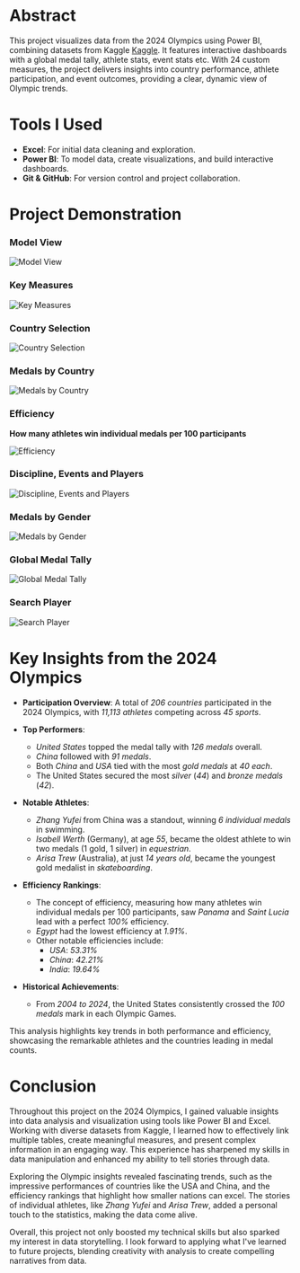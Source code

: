 # Abstract

This project visualizes data from the 2024 Olympics using Power BI, combining datasets from Kaggle [Kaggle](https://www.kaggle.com/datasets/piterfm/paris-2024-olympic-summer-games). It features interactive dashboards with a global medal tally, athlete stats, event stats etc. With 24 custom measures, the project delivers insights into country performance, athlete participation, and event outcomes, providing a clear, dynamic view of Olympic trends.

# Tools I Used

- **Excel**: For initial data cleaning and exploration.
- **Power BI**: To model data, create visualizations, and build interactive dashboards.
- **Git & GitHub**: For version control and project collaboration.


# Project Demonstration

### Model View

![Model View](/Paris%202024%20Olympics%20Dashboard/Gifs/9_model_view.gif)

### Key Measures

![Key Measures](/Paris%202024%20Olympics%20Dashboard/Gifs/10_key_measures.gif)

### Country Selection 

![Country Selection](/Paris%202024%20Olympics%20Dashboard/Gifs/1_country_selection.gif)

### Medals by Country

![Medals by Country](/Paris%202024%20Olympics%20Dashboard/Gifs/2_medals_by_country.gif)

### Efficiency

**How many athletes win individual medals per 100 participants**

![Efficiency](/Paris%202024%20Olympics%20Dashboard/Gifs/8_effeciency.gif)

### Discipline, Events and Players

![Discipline, Events and Players](/Paris%202024%20Olympics%20Dashboard/Gifs/3_discipline_and_players.gif)

### Medals by Gender

![Medals by Gender](/Paris%202024%20Olympics%20Dashboard/Gifs/4_medals_by_gender.gif)

### Global Medal Tally

![Global Medal Tally](/Paris%202024%20Olympics%20Dashboard/Gifs/6_global_medal_tally.gif)

### Search Player

![Search Player](/Paris%202024%20Olympics%20Dashboard/Gifs/7_search_player.gif)


# Key Insights from the 2024 Olympics

- **Participation Overview**: A total of *206 countries* participated in the 2024 Olympics, with *11,113 athletes* competing across *45 sports*.
  
- **Top Performers**:
  - *United States* topped the medal tally with *126 medals* overall.
  - *China* followed with *91 medals*.
  - Both *China* and *USA* tied with the most *gold medals* at *40 each*.
  - The United States secured the most *silver* (*44*) and *bronze medals* (*42*).

- **Notable Athletes**:
  - *Zhang Yufei* from China was a standout, winning *6 individual medals* in swimming.
  - *Isabell Werth* (Germany), at age *55*, became the oldest athlete to win two medals (1 gold, 1 silver) in *equestrian*.
  - *Arisa Trew* (Australia), at just *14 years old*, became the youngest gold medalist in *skateboarding*.

- **Efficiency Rankings**:
  - The concept of efficiency, measuring how many athletes win individual medals per 100 participants, saw *Panama* and *Saint Lucia* lead with a perfect *100%* efficiency.
  - *Egypt* had the lowest efficiency at *1.91%*.
  - Other notable efficiencies include:
    - *USA*: *53.31%*
    - *China*: *42.21%*
    - *India*: *19.64%*

- **Historical Achievements**:
  - From *2004 to 2024*, the United States consistently crossed the *100 medals* mark in each Olympic Games.

This analysis highlights key trends in both performance and efficiency, showcasing the remarkable athletes and the countries leading in medal counts.


# Conclusion

Throughout this project on the 2024 Olympics, I gained valuable insights into data analysis and visualization using tools like Power BI and Excel. Working with diverse datasets from Kaggle, I learned how to effectively link multiple tables, create meaningful measures, and present complex information in an engaging way. This experience has sharpened my skills in data manipulation and enhanced my ability to tell stories through data.

Exploring the Olympic insights revealed fascinating trends, such as the impressive performances of countries like the USA and China, and the efficiency rankings that highlight how smaller nations can excel. The stories of individual athletes, like *Zhang Yufei* and *Arisa Trew*, added a personal touch to the statistics, making the data come alive.

Overall, this project not only boosted my technical skills but also sparked my interest in data storytelling. I look forward to applying what I've learned to future projects, blending creativity with analysis to create compelling narratives from data.